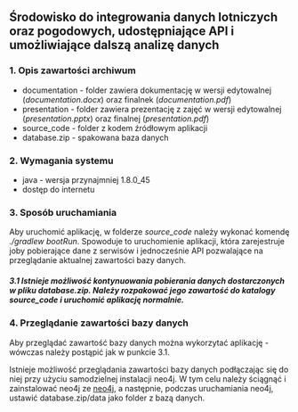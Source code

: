 ## Środowisko do integrowania danych lotniczych oraz pogodowych, udostępniające API i umożliwiające dalszą analizę danych

### 1. Opis zawartości archiwum
* documentation - folder zawiera dokumentację w wersji edytowalnej (*documentation.docx*) oraz finalnek (*documentation.pdf*)
* presentation - folder zawiera prezentację z zajęć w wersji edytowalnej (*presentation.pptx*) oraz finalnej (*presentation.pdf*)
* source_code - folder z kodem źródłowym aplikacji
* database.zip - spakowana baza danych

### 2. Wymagania systemu
* java - wersja przynajmniej 1.8.0_45
* dostęp do internetu

### 3. Sposób uruchamiania
Aby uruchomić aplikację, w folderze *source_code* należy wykonać komendę *./gradlew bootRun*. Spowoduje to uruchomienie aplikacji, która zarejestruje joby pobierające dane z serwisów i jednocześnie API pozwalające na przeglądanie aktualnej zawartości bazy danych.

##### 3.1 Istnieje możliwość kontynuowania pobierania danych dostarczonych w pliku *database.zip*. Należy rozpakować jego zawartość do katalogy *source_code* i uruchomić aplikację normalnie.

### 4. Przeglądanie zawartości bazy danych
Aby przeglądać zawartość bazy danych można wykorzytać aplikację - wówczas należy postąpić jak w punkcie 3.1.

Istnieje możliwość przeglądania zawartości bazy danych podłączając się do niej przy użyciu samodzielnej instalacji neo4j. W tym celu należy ściągnąć i zainstalować neo4j ze [neo4j](http://neo4j.com), a następnie, podczas uruchamiania neo4j, ustawić database.zip/data jako folder z bazą danych.
